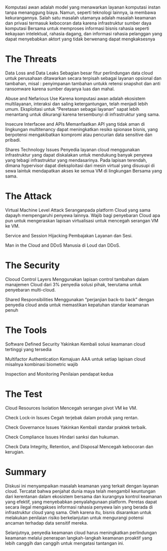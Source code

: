 Komputasi awan adalah model yang menawarkan layanan komputasi instan tanpa menanggung biaya. Namun, seperti teknologi lainnya, ia membawa kekurangannya. Salah satu masalah utamanya adalah masalah keamanan dan privasi termasuk kebocoran data karena infrastruktur sumber daya komputasi Bersama untuk memproses informasi bisnis rahasia seperti kekayaan intelektual, rahasia dagang, dan informasi rahasia pelanggan yang dapat menyebabkan aktort yang tidak berwenang dapat mengkaksesnya

# The Threats
Data Loss and Data Leaks Sebagian besar fitur perlindungan data cloud untuk perusahaan ditawarkan secara terpisah sebagai layanan opsional dan tambahan, misal : penyimpanan tambahan untukk retensi snapshot dan anti ransomware karena sumber dayanya luas dan mahal.

Abuse and Nefarious Use Karena komputasi awan adalah ekosistem multilayanan, interaksi dan saling ketergantungan, telah menjadi lebih umum. Eksploitasi untuk “Peretasan sebagai layanan” sapat lebih menantang untuk dikurangi karena tersembunyi di infrastruktur yang sama.

Insecure Interfacee and APIs Memanfaatkan API yang tidak aman di lingkungan multitenancy dapat meningkatkan resiko spionase bisnis, yang berpotensi mengakibatkan kompromi atau pencurian data sensitive dan pribadi.

Shares Technology Issues Penyedia layanan cloud menggunakan infrastruktur yang dapat diskalakan untuk mendukung banyak penyewa yang tebagi infrastruktur yang mendasarinya. Pada lapisan terendah, dimana hypervisor dapat dieksploitasi dari mesin virtual yang disusupi di sewa laintuk mendapatkan akses ke semua VM di lingkungan Bersama yang sama.

# The Attack
Virtual Machine Level Attack Seranganpada platform Cloud yang sama dapayh mempengaruhi penyewa lainnya. Wajib bagi penyebaran Cloud apa pun untuk mengeraskan lapisan virtualisasi untuk mencegah serangan VM ke VM.

Service and Session Hijacking Pembajakan Layanan dan Sesi.

Man in the Cloud and DDoS Manusia di Loud dan DDoS.

# The Security
Clooud Control Layers Menggunakan lapisan control tambahan dalam manajemen Cloud dari 3% penyedia solusi pihak, teerutama untuk penyebaran multi-cloud.

Shared Responsibilities Menggunakan “perjanjian back-to back” dengan penyedia cloud anda untuk memastikan kepatuhan standar keamanan penuh

# The Tools
Software Defined Security Yakinkan Kembali solusi keamanan cloud tertinggi yang tersedia

Multifactor Authentication Kemajuan AAA untuk setiap lapisan cloud misalnya kombinasi biometric wajib

Inspection and Monitoring Penilaian pendapat kedua

# The Test
Cloud Resources Isolation Mencegah serangan pivot VM ke VM.

Check Lock-in Issues Cegah terjebak dalam produk yang rentan.

Check Governance Issues Yakinkan Kembali standar praktek terbaik.

Check Compliance Issues Hindari sanksi dan hukuman.

Check Data Integrity, Retention, and Disposal Mencegah kebocoran dan kerugian.

# Summary
Diskusi ini menyampaikan masalah keamanan yang terkait dengan layanan cloud. Tercatat bahwa penjahat dunia maya telah mengambil keuntungan dari kerentanan dalam ekosistem bersama dan kurangnya kontrol keamanan yang efektif, yang menyebabkan penyalahgunaan platform. Peretas dapat secara ilegal mengakses informasi rahasia penyewa lain yang berada di infrastruktur cloud yang sama. Oleh karena itu, bisnis disarankan untuk melakukan penilaian risiko berkelanjutan untuk mengurangi potensi ancaman terhadap data sensitif mereka.

Selanjutnya, penyedia keamanan cloud harus meningkatkan perlindungan keamanan melalui penerapan langkah-langkah keamanan proaktif yang lebih canggih dan canggih untuk mengatasi tantangan ini.